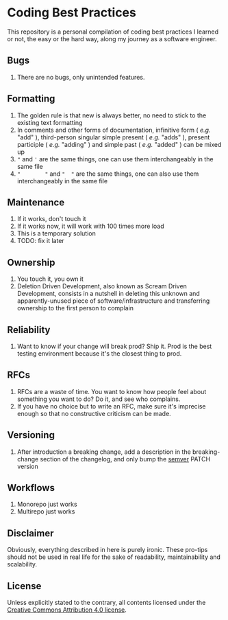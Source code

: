 # Coding Best Practices

This repository is a personal compilation of coding best practices I learned or not, the easy or the hard way, along my journey as a software engineer.

## Bugs

1. There are no bugs, only unintended features.

## Formatting

1. The golden rule is that new is always better, no need to stick to the existing text formatting
1. In comments and other forms of documentation, infinitive form ( _e.g._ "add" ), third-person singular simple present ( _e.g._ "adds" ), present participle ( _e.g._ "adding" ) and simple past ( _e.g._ "added" ) can be mixed up
1. `"` and `'` are the same things, one can use them interchangeably in the same file
1. `"        "` and `"	"` are the same things, one can also use them interchangeably in the same file

## Maintenance

1. If it works, don't touch it
1. If it works now, it will work with 100 times more load
1. This is a temporary solution
1. TODO: fix it later

## Ownership

1. You touch it, you own it
1. Deletion Driven Development, also known as Scream Driven Development, consists in a nutshell in deleting this unknown and apparently-unused piece of software/infrastructure and transferring ownership to the first person to complain

## Reliability

1. Want to know if your change will break prod? Ship it. Prod is the best testing environment because it's the closest thing to prod.

## RFCs

1. RFCs are a waste of time. You want to know how people feel about something you want to do? Do it, and see who complains.
1. If you have no choice but to write an RFC, make sure it's imprecise enough so that no constructive criticism can be made.

## Versioning

1. After introduction a breaking change, add a description in the breaking-change section of the changelog, and only bump the [semver](https://semver.org/) PATCH version

## Workflows

1. Monorepo just works
1. Multirepo just works

## Disclaimer

Obviously, everything described in here is purely ironic. These pro-tips should not be used in real life for the sake of readability, maintainability and scalability.

## License

Unless explicitly stated to the contrary, all contents licensed under the [Creative Commons Attribution 4.0 license](https://creativecommons.org/licenses/by/4.0/).
